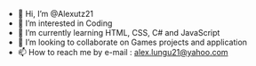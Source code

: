 - 👋 Hi, I’m @Alexutz21
- 👀 I’m interested in Coding
- 🌱 I’m currently learning HTML, CSS, C# and JavaScript
- 💞️ I’m looking to collaborate on Games projects and application
- 📫 How to reach me by e-mail : alex.lungu21@yahoo.com

<!---
Alexutz21/Alexutz21 is a ✨ special ✨ repository because its `README.md` (this file) appears on your GitHub profile.
You can click the Preview link to take a look at your changes.
--->
